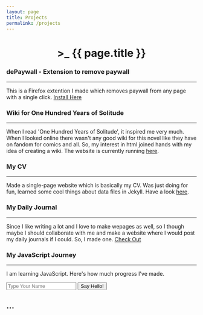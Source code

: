 ```yaml
---
layout: page
title: Projects
permalink: /projects
---
```

<h1 style="text-align:center;">>_ {{ page.title }}</h1>

### dePaywall - Extension to remove paywall
---
This is a Firefox extention I made which removes paywall from any page with a single click. [Install Here](https://addons.mozilla.org/en-US/firefox/addon/depaywall/)

### Wiki for One Hundred Years of Solitude
---
When I read 'One Hundred Years of Solitude', it inspired me very much. When I looked online there wasn't any good wiki for this novel like they have on fandom for comics and all. So, my interest in html joined hands with my idea of creating a wiki. The website is currently running [here](https://wiki-ohys.github.io/).  

### My CV
---
Made a single-page website which is basically my CV. Was just doing for fun, learned some cool things about data files in Jekyll. Have a look [here](https://twisthead.github.io/curriculum-vitae/).

### My Daily Journal
---
Since I like writing a lot and I love to make wepages as well, so I though maybe I should collaborate with me and make a website where I would post my daily journals if I could. So, I made one. [Check Out](https://twisthead.github.io/daily-journal/)  

### My JavaScript Journey
---
I am learning JavaScript. Here's how much progress I've made. 

<input type="text" id="name" placeholder="Type Your Name">
  <button onclick="inc()">Say Hello!</button>

<h2 id="text">...</h2>

<script>
    function inc() {
    const userinput = document.getElementById("name").value;
      const paragraph = document.getElementById("text");
      paragraph.textContent = "Hello" + " " + userinput+"!"
  }
  </script>